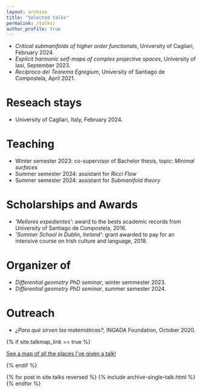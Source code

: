 ```yaml
---
layout: archive
title: "Selected talks"
permalink: /talks/
author_profile: true
---
```


- _Critical submanifolds of higher order functionals_, University of Cagliari, February 2024.
- _Explicit harmonic self-maps of complex projective spaces_, University of Iasi, September 2023.
- _Recíproco del Teorema Egregium_, University of Santiago de Compostela, April 2021.

Reseach stays
======

- University of Cagliari, Italy, February 2024.

Teaching
======

- Winter semester 2023: co-supervisor of Bachelor thesis, topic: _Minimal surfaces_
- Summer semester 2024: assistant for _Ricci Flow_
- Summer semester 2024: assistant for _Submanifold theory_

Scholarships and Awards
======

- _'Mellores expedientes'_: award to the bests academic records from University of Santiago de Compostela, 2016.
- _'Summer School in Dublin, Ireland'_: grant awarded to pay for an intensive course on Irish culture and language, 2018.

Organizer of
======

- _Differential geometry PhD seminar_, winter semmester 2023.
- _Differential geometry PhD seminar_, summer semester 2024.

Outreach
======

- _¿Para qué sirven las matemáticas?_, INGADA Foundation, October 2020.


{% if site.talkmap_link == true %}

<p style="text-decoration:underline;"><a href="/talkmap.html">See a map of all the places I've given a talk!</a></p>

{% endif %}

{% for post in site.talks reversed %}
  {% include archive-single-talk.html %}
{% endfor %}

